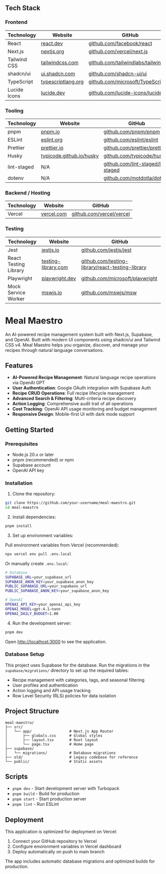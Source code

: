 ## Tech Stack

### Frontend

| Technology   | Website                                            | GitHub                                                                   |
| ------------ | -------------------------------------------------- | ------------------------------------------------------------------------ |
| React        | [react.dev](https://react.dev)                     | [github.com/facebook/react](https://github.com/facebook/react)           |
| Next.js      | [nextjs.org](https://nextjs.org)                   | [github.com/vercel/next.js](https://github.com/vercel/next.js)           |
| Tailwind CSS | [tailwindcss.com](https://tailwindcss.com)         | [github.com/tailwindlabs/tailwindcss](https://github.com/tailwindlabs/tailwindcss) |
| shadcn/ui    | [ui.shadcn.com](https://ui.shadcn.com)             | [github.com/shadcn-ui/ui](https://github.com/shadcn-ui/ui)               |
| TypeScript   | [typescriptlang.org](https://typescriptlang.org)   | [github.com/microsoft/TypeScript](https://github.com/microsoft/TypeScript) |
| Lucide Icons | [lucide.dev](https://lucide.dev)                   | [github.com/lucide-icons/lucide](https://github.com/lucide-icons/lucide) |

### Tooling

| Technology  | Website                                                      | GitHub                                                                           |
| ----------- | ------------------------------------------------------------ | -------------------------------------------------------------------------------- |
| pnpm        | [pnpm.io](https://pnpm.io)                                   | [github.com/pnpm/pnpm](https://github.com/pnpm/pnpm)                             |
| ESLint      | [eslint.org](https://eslint.org)                             | [github.com/eslint/eslint](https://github.com/eslint/eslint)                     |
| Prettier    | [prettier.io](https://prettier.io)                           | [github.com/prettier/prettier](https://github.com/prettier/prettier)             |
| Husky       | [typicode.github.io/husky](https://typicode.github.io/husky) | [github.com/typicode/husky](https://github.com/typicode/husky)                   |
| lint-staged | N/A                                                          | [github.com/lint-staged/lint-staged](https://github.com/lint-staged/lint-staged) |
| dotenv      | N/A                                                          | [github.com/motdotla/dotenv](https://github.com/motdotla/dotenv)                 |

### Backend / Hosting

| Technology | Website                          | GitHub                                                       |
| ---------- | -------------------------------- | ------------------------------------------------------------ |
| Vercel     | [vercel.com](https://vercel.com) | [github.com/vercel/vercel](https://github.com/vercel/vercel) |

### Testing

| Technology            | Website                                            | GitHub                                                                                                       |
| --------------------- | -------------------------------------------------- | ------------------------------------------------------------------------------------------------------------ |
| Jest                  | [jestjs.io](https://jestjs.io)                     | [github.com/jestjs/jest](https://github.com/jestjs/jest)                                                     |
| React Testing Library | [testing-library.com](https://testing-library.com) | [github.com/testing-library/react-testing-library](https://github.com/testing-library/react-testing-library) |
| Playwright            | [playwright.dev](https://playwright.dev)           | [github.com/microsoft/playwright](https://github.com/microsoft/playwright)                                   |
| Mock Service Worker   | [mswjs.io](https://mswjs.io)                       | [github.com/mswjs/msw](https://github.com/mswjs/msw)                                                         |

# Meal Maestro

An AI-powered recipe management system built with Next.js, Supabase, and OpenAI. Built with modern UI components using shadcn/ui and Tailwind CSS v4. Meal Maestro helps you organize, discover, and manage your recipes through natural language conversations.

## Features

- **AI-Powered Recipe Management**: Natural language recipe operations via OpenAI GPT
- **User Authentication**: Google OAuth integration with Supabase Auth
- **Recipe CRUD Operations**: Full recipe lifecycle management
- **Advanced Search & Filtering**: Multi-criteria recipe discovery
- **Action Logging**: Comprehensive audit trail of all operations
- **Cost Tracking**: OpenAI API usage monitoring and budget management
- **Responsive Design**: Mobile-first UI with dark mode support

## Getting Started

### Prerequisites

- Node.js 20.x or later
- pnpm (recommended) or npm
- Supabase account
- OpenAI API key

### Installation

1. Clone the repository:

```bash
git clone https://github.com/your-username/meal-maestro.git
cd meal-maestro
```

2. Install dependencies:

```bash
pnpm install
```

3. Set up environment variables:

Pull environment variables from Vercel (recommended):

```bash
npx vercel env pull .env.local
```

Or manually create `.env.local`:

```bash
# Database
SUPABASE_URL=your_supabase_url
SUPABASE_ANON_KEY=your_supabase_anon_key
PUBLIC_SUPABASE_URL=your_supabase_url
PUBLIC_SUPABASE_ANON_KEY=your_supabase_anon_key

# OpenAI
OPENAI_API_KEY=your_openai_api_key
OPENAI_MODEL=gpt-4.1-nano
OPENAI_DAILY_BUDGET=1.00
```

4. Run the development server:

```bash
pnpm dev
```

Open [http://localhost:3000](http://localhost:3000) to see the application.

### Database Setup

This project uses Supabase for the database. Run the migrations in the `supabase/migrations/` directory to set up the required tables:

- Recipe management with categories, tags, and seasonal filtering
- User profiles and authentication
- Action logging and API usage tracking
- Row Level Security (RLS) policies for data isolation

## Project Structure

```
meal-maestro/
├── src/
│   └── app/                 # Next.js App Router
│       ├── globals.css      # Global styles
│       ├── layout.tsx       # Root layout
│       └── page.tsx         # Home page
├── supabase/
│   └── migrations/          # Database migrations
├── old/                     # Legacy codebase for reference
└── public/                  # Static assets
```

## Scripts

- `pnpm dev` - Start development server with Turbopack
- `pnpm build` - Build for production
- `pnpm start` - Start production server
- `pnpm lint` - Run ESLint

## Deployment

This application is optimized for deployment on Vercel:

1. Connect your GitHub repository to Vercel
2. Configure environment variables in Vercel dashboard
3. Deploy automatically on push to main branch

The app includes automatic database migrations and optimized builds for production.
